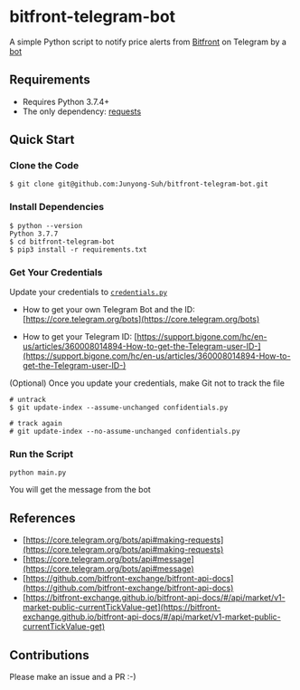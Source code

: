 # bitfront-telegram-bot

A simple Python script to notify price alerts from [Bitfront](https://www.bitfront.me/) on Telegram by a [bot](https://t.me/bitfront_price_bot)

## Requirements

* Requires Python 3.7.4+
* The only dependency: [requests](https://requests.readthedocs.io/en/master/)

## Quick Start

### Clone the Code

```
$ git clone git@github.com:Junyong-Suh/bitfront-telegram-bot.git
```

### Install Dependencies

```
$ python --version
Python 3.7.7
$ cd bitfront-telegram-bot
$ pip3 install -r requirements.txt
```

### Get Your Credentials

Update your credentials to [`credentials.py`](https://github.com/Junyong-Suh/bitfront-telegram-bot/blob/master/confidentials.py)

* How to get your own Telegram Bot and the ID: [https://core.telegram.org/bots](https://core.telegram.org/bots)

* How to get your Telegram ID: [https://support.bigone.com/hc/en-us/articles/360008014894-How-to-get-the-Telegram-user-ID-](https://support.bigone.com/hc/en-us/articles/360008014894-How-to-get-the-Telegram-user-ID-)

(Optional) Once you update your credentials, make Git not to track the file

```
# untrack
$ git update-index --assume-unchanged confidentials.py

# track again
# git update-index --no-assume-unchanged confidentials.py
```

### Run the Script

```
python main.py
```
You will get the message from the bot

## References
* [https://core.telegram.org/bots/api#making-requests](https://core.telegram.org/bots/api#making-requests)
* [https://core.telegram.org/bots/api#message](https://core.telegram.org/bots/api#message)
* [https://github.com/bitfront-exchange/bitfront-api-docs](https://github.com/bitfront-exchange/bitfront-api-docs)
* [https://bitfront-exchange.github.io/bitfront-api-docs/#/api/market/v1-market-public-currentTickValue-get](https://bitfront-exchange.github.io/bitfront-api-docs/#/api/market/v1-market-public-currentTickValue-get)

## Contributions

Please make an issue and a PR :-)
